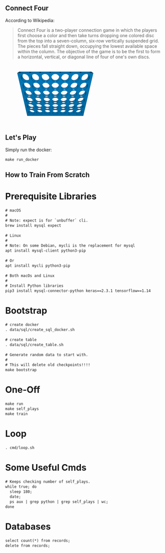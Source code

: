 Connect Four
------------

According to Wikipedia:

> Connect Four is a two-player connection game in which the players first choose
a color and then take turns dropping one colored disc from the top into a
seven-column, six-row vertically suspended grid. The pieces fall straight down,
occupying the lowest available space within the column. The objective of the
game is to be the first to form a horizontal, vertical, or diagonal line of four
of one's own discs.

![ConnectFour](./data/images/Connect_Four.gif)

Let's Play
----------

Simply run the docker:

    make run_docker

How to Train From Scratch
-------------------------

Prerequisite Libraries
======================

    # macOS
    #
    # Note: expect is for `unbuffer` cli.
    brew install mysql expect

    # Linux
    #
    # Note: On some Debian, mycli is the replacement for mysql
    apt install mysql-client python3-pip

    # Or
    apt install mycli python3-pip

    # Both macOs and Linux
    #
    # Install Python libraries
    pip3 install mysql-connector-python keras==2.3.1 tensorflow==1.14


Bootstrap
=========

    # create docker
    . data/sql/create_sql_docker.sh

    # create table
    . data/sql/create_table.sh

    # Generate random data to start with.
    #
    # This will delete old checkpoints!!!!
    make bootstrap

One-Off
=======

    make run
    make self_plays
    make train

Loop
====

    . cmd/loop.sh


Some Useful Cmds
================

    # Keeps checking number of self_plays.
    while true; do
      sleep 180;
      date;
      ps aux | grep python | grep self_plays | wc;
    done

Databases
=========

    select count(*) from records;
    delete from records;

